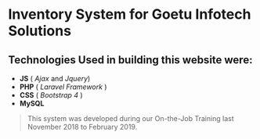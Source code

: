 # Inventory System for Goetu Infotech Solutions


## Technologies Used in building this website were:
* **JS** ( *Ajax* and *Jquery*)
* **PHP** ( *Laravel Framework* )
* **CSS** ( *Bootstrap 4* )
* **MySQL**

> This system was developed during our On-the-Job Training last November 2018 to February 2019.
